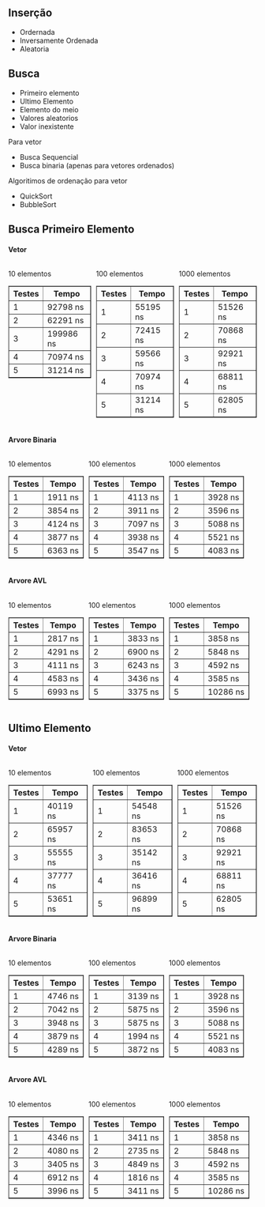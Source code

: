 ## Inserção

- Ordernada
- Inversamente Ordenada
- Aleatoria

## Busca

- Primeiro elemento
- Ultimo Elemento
- Elemento do meio
- Valores aleatorios
- Valor inexistente

Para vetor

- Busca Sequencial
- Busca binaria (apenas para vetores ordenados)

Algoritimos de ordenação para vetor

- QuickSort
- BubbleSort


## Busca Primeiro Elemento

<div>
  <div >
    <h4>Vetor</h4>
    <div style="display:flex; gap:10px">
    <div style="display:block">
    <p>10 elementos</p>
    <table border="1">
      <tr><th>Testes</th><th>Tempo</th></tr>
      <tr><td>1</td><td>92798 ns</td></tr>
      <tr><td>2</td><td>62291 ns</td></tr>
      <tr><td>3</td><td>199986 ns</td></tr>
      <tr><td>4</td><td>70974 ns</td></tr>
      <tr><td>5</td><td>31214 ns</td></tr>
    </table>
    </div>
        <div style="display:block">
    <p>100 elementos</p>
    <table border="1">
      <tr><th>Testes</th><th>Tempo</th></tr>
      <tr><td>1</td><td>55195 ns</td></tr>
      <tr><td>2</td><td>72415 ns</td></tr>
      <tr><td>3</td><td>59566 ns</td></tr>
      <tr><td>4</td><td>70974 ns</td></tr>
      <tr><td>5</td><td>31214 ns</td></tr>
    </table>
    </div>
        <div style="display:block">
    <p>1000 elementos</p>
    <table border="1">
      <tr><th>Testes</th><th>Tempo</th></tr>
      <tr><td>1</td><td>51526 ns</td></tr>
      <tr><td>2</td><td>70868 ns</td></tr>
      <tr><td>3</td><td>92921 ns</td></tr>
      <tr><td>4</td><td>68811 ns</td></tr>
      <tr><td>5</td><td>62805 ns</td></tr>
    </table>
    </div>
  </div>
    <div >
    <h4>Arvore Binaria</h4>
    <div style="display:flex; gap:10px">
    <div style="display:block">
    <p>10 elementos</p>
    <table border="1">
      <tr><th>Testes</th><th>Tempo</th></tr>
      <tr><td>1</td><td>1911 ns</td></tr>
      <tr><td>2</td><td>3854 ns</td></tr>
      <tr><td>3</td><td>4124 ns</td></tr>
      <tr><td>4</td><td>3877 ns</td></tr>
      <tr><td>5</td><td>6363 ns</td></tr>
    </table>
    </div>
        <div style="display:block">
    <p>100 elementos</p>
    <table border="1">
      <tr><th>Testes</th><th>Tempo</th></tr>
      <tr><td>1</td><td>4113 ns</td></tr>
      <tr><td>2</td><td>3911 ns</td></tr>
      <tr><td>3</td><td>7097 ns</td></tr>
      <tr><td>4</td><td>3938 ns</td></tr>
      <tr><td>5</td><td>3547 ns</td></tr>
    </table>
    </div>
        <div style="display:block">
    <p>1000 elementos</p>
    <table border="1">
      <tr><th>Testes</th><th>Tempo</th></tr>
      <tr><td>1</td><td>3928 ns</td></tr>
      <tr><td>2</td><td>3596 ns</td></tr>
      <tr><td>3</td><td>5088 ns</td></tr>
      <tr><td>4</td><td>5521 ns</td></tr>
      <tr><td>5</td><td>4083 ns</td></tr>
    </table>
    </div>
  </div>
    <div >
    <h4>Arvore AVL</h4>
    <div style="display:flex; gap:10px">
    <div style="display:block">
    <p>10 elementos</p>
    <table border="1">
      <tr><th>Testes</th><th>Tempo</th></tr>
      <tr><td>1</td><td>2817 ns</td></tr>
      <tr><td>2</td><td>4291 ns</td></tr>
      <tr><td>3</td><td>4111 ns</td></tr>
      <tr><td>4</td><td>4583 ns</td></tr>
      <tr><td>5</td><td>6993 ns</td></tr>
    </table>
    </div>
        <div style="display:block">
    <p>100 elementos</p>
    <table border="1">
      <tr><th>Testes</th><th>Tempo</th></tr>
      <tr><td>1</td><td>3833 ns</td></tr>
      <tr><td>2</td><td>6900 ns</td></tr>
      <tr><td>3</td><td>6243 ns</td></tr>
      <tr><td>4</td><td>3436 ns</td></tr>
      <tr><td>5</td><td>3375 ns</td></tr>
    </table>
    </div>
        <div style="display:block">
    <p>1000 elementos</p>
    <table border="1">
      <tr><th>Testes</th><th>Tempo</th></tr>
      <tr><td>1</td><td>3858 ns</td></tr>
      <tr><td>2</td><td>5848 ns</td></tr>
      <tr><td>3</td><td>4592 ns</td></tr>
      <tr><td>4</td><td>3585 ns</td></tr>
      <tr><td>5</td><td>10286 ns</td></tr>
    </table>
    </div>
  </div>
</div>

## Ultimo Elemento

<div>
  <div >
    <h4>Vetor</h4>
    <div style="display:flex; gap:10px">
    <div style="display:block">
    <p>10 elementos</p>
    <table border="1">
      <tr><th>Testes</th><th>Tempo</th></tr>
      <tr><td>1</td><td>40119 ns</td></tr>
      <tr><td>2</td><td>65957 ns</td></tr>
      <tr><td>3</td><td>55555 ns</td></tr>
      <tr><td>4</td><td>37777 ns</td></tr>
      <tr><td>5</td><td>53651 ns</td></tr>
    </table>
    </div>
        <div style="display:block">
    <p>100 elementos</p>
    <table border="1">
      <tr><th>Testes</th><th>Tempo</th></tr>
      <tr><td>1</td><td>54548 ns</td></tr>
      <tr><td>2</td><td>83653 ns</td></tr>
      <tr><td>3</td><td>35142 ns</td></tr>
      <tr><td>4</td><td>36416 ns</td></tr>
      <tr><td>5</td><td>96899 ns</td></tr>
    </table>
    </div>
        <div style="display:block">
    <p>1000 elementos</p>
    <table border="1">
      <tr><th>Testes</th><th>Tempo</th></tr>
      <tr><td>1</td><td>51526 ns</td></tr>
      <tr><td>2</td><td>70868 ns</td></tr>
      <tr><td>3</td><td>92921 ns</td></tr>
      <tr><td>4</td><td>68811 ns</td></tr>
      <tr><td>5</td><td>62805 ns</td></tr>
    </table>
    </div>
  </div>
    <div >
    <h4>Arvore Binaria</h4>
    <div style="display:flex; gap:10px">
    <div style="display:block">
    <p>10 elementos</p>
    <table border="1">
      <tr><th>Testes</th><th>Tempo</th></tr>
      <tr><td>1</td><td>4746 ns</td></tr>
      <tr><td>2</td><td>7042 ns</td></tr>
      <tr><td>3</td><td>3948 ns</td></tr>
      <tr><td>4</td><td>3879 ns</td></tr>
      <tr><td>5</td><td>4289 ns</td></tr>
    </table>
    </div>
        <div style="display:block">
    <p>100 elementos</p>
    <table border="1">
      <tr><th>Testes</th><th>Tempo</th></tr>
      <tr><td>1</td><td>3139 ns</td></tr>
      <tr><td>2</td><td>5875 ns</td></tr>
      <tr><td>3</td><td>5875 ns</td></tr>
      <tr><td>4</td><td>1994 ns</td></tr>
      <tr><td>5</td><td>3872 ns</td></tr>
    </table>
    </div>
        <div style="display:block">
    <p>1000 elementos</p>
    <table border="1">
      <tr><th>Testes</th><th>Tempo</th></tr>
      <tr><td>1</td><td>3928 ns</td></tr>
      <tr><td>2</td><td>3596 ns</td></tr>
      <tr><td>3</td><td>5088 ns</td></tr>
      <tr><td>4</td><td>5521 ns</td></tr>
      <tr><td>5</td><td>4083 ns</td></tr>
    </table>
    </div>
  </div>
    <div >
    <h4>Arvore AVL</h4>
    <div style="display:flex; gap:10px">
    <div style="display:block">
    <p>10 elementos</p>
    <table border="1">
      <tr><th>Testes</th><th>Tempo</th></tr>
      <tr><td>1</td><td>4346 ns</td></tr>
      <tr><td>2</td><td>4080 ns</td></tr>
      <tr><td>3</td><td>3405 ns</td></tr>
      <tr><td>4</td><td>6912 ns</td></tr>
      <tr><td>5</td><td>3996 ns</td></tr>
    </table>
    </div>
        <div style="display:block">
    <p>100 elementos</p>
    <table border="1">
      <tr><th>Testes</th><th>Tempo</th></tr>
      <tr><td>1</td><td>3411 ns</td></tr>
      <tr><td>2</td><td>2735 ns</td></tr>
      <tr><td>3</td><td>4849 ns</td></tr>
      <tr><td>4</td><td>1816 ns</td></tr>
      <tr><td>5</td><td>3411 ns</td></tr>
    </table>
    </div>
        <div style="display:block">
    <p>1000 elementos</p>
    <table border="1">
      <tr><th>Testes</th><th>Tempo</th></tr>
      <tr><td>1</td><td>3858 ns</td></tr>
      <tr><td>2</td><td>5848 ns</td></tr>
      <tr><td>3</td><td>4592 ns</td></tr>
      <tr><td>4</td><td>3585 ns</td></tr>
      <tr><td>5</td><td>10286 ns</td></tr>
    </table>
    </div>
  </div>
</div>
